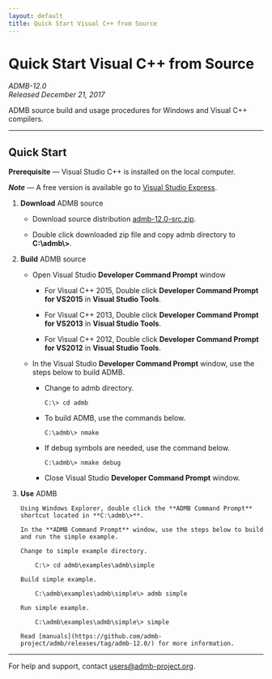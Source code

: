 ```yaml
---
layout: default
title: Quick Start Visual C++ from Source
---
```


Quick Start Visual C++ from Source
==================================

*ADMB-12.0*  
*Released December 21, 2017*  

ADMB source build and usage procedures for Windows and Visual C++ compilers.

---

Quick Start
-----------

**Prerequisite** &mdash; Visual Studio C++ is installed on the local computer.

_**Note**_ &mdash; A free version is available go to [Visual Studio Express](http://www.visualstudio.com/downloads/download-visual-studio-vs#d-express-windows-desktop).

1. **Download** ADMB source

   - Download source distribution [admb-12.0-src.zip](https://github.com/admb-project/admb/releases/download/admb-12.0/admb-12.0-src.zip).

   - Double click downloaded zip file and copy admb directory to **C:\\admb\\>**.

2. **Build** ADMB source

   - Open Visual Studio **Developer Command Prompt** window

     * For Visual C++ 2015, Double click **Developer Command Prompt for VS2015** in **Visual Studio Tools**.

     * For Visual C++ 2013, Double click **Developer Command Prompt for VS2013** in **Visual Studio Tools**.

     * For Visual C++ 2012, Double click **Developer Command Prompt for VS2012** in **Visual Studio Tools**.

   - In the Visual Studio **Developer Command Prompt** window, use the steps below to build ADMB.

     - Change to admb directory.

       ````
       C:\> cd admb
       ````

     - To build ADMB, use the commands below.

       ````
       C:\admb\> nmake
       ````

     - If debug symbols are needed, use the command below.

       ````
       C:\admb\> nmake debug
       ````

     - Close Visual Studio **Developer Command Prompt** window.

3. **Use** ADMB

       Using Windows Explorer, double click the **ADMB Command Prompt** shortcut located in **C:\admb\>**.

       In the **ADMB Command Prompt** window, use the steps below to build and run the simple example.
 
       Change to simple example directory.       

           C:\> cd admb\examples\admb\simple

       Build simple example.

           C:\admb\examples\admb\simple\> admb simple

       Run simple example.

           C:\admb\examples\admb\simple\> simple

       Read [manuals](https://github.com/admb-project/admb/releases/tag/admb-12.0/) for more information.

---
For help and support, contact <users@admb-project.org>.
